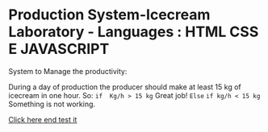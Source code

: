 # Production System-Icecream Laboratory - Languages : HTML CSS E JAVASCRIPT
 System to Manage the productivity:

 During a day of production the producer should make at least 15 kg of icecream in one hour.
 So:
 `if  Kg/h > 15 kg` 
 Great job!
 `Else`
 `if kg/h < 15 kg `
 Something is not working.

[Click here end test it](https://beto-cardan.github.io/Production-System-Icecream-Laboratory/)
